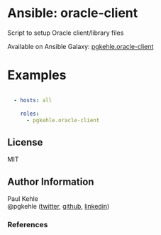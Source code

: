 # Ansible: oracle-client

Script to setup Oracle client/library files

Available on Ansible Galaxy: [pgkehle.oracle-client](https://galaxy.ansible.com/pgkehle/oracle-client)


# Examples

```YAML

  - hosts: all
  
    roles:
      - pgkehle.oracle-client
```

## License

MIT

## Author Information

Paul Kehle  
@pgkehle ([twitter](https://twitter.com/pgkehle), [github](https://github.com/pgkehle), [linkedin](https://www.linkedin.com/in/pgkehle))

### References


